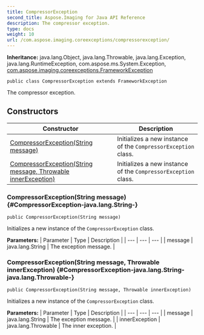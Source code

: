 ```yaml
---
title: CompressorException
second_title: Aspose.Imaging for Java API Reference
description: The compressor exception.
type: docs
weight: 10
url: /com.aspose.imaging.coreexceptions/compressorexception/
---
```

**Inheritance:**
java.lang.Object, java.lang.Throwable, java.lang.Exception, java.lang.RuntimeException, com.aspose.ms.System.Exception, [com.aspose.imaging.coreexceptions.FrameworkException](../../com.aspose.imaging.coreexceptions/frameworkexception)
```
public class CompressorException extends FrameworkException
```

The compressor exception.
## Constructors

| Constructor | Description |
| --- | --- |
| [CompressorException(String message)](#CompressorException-java.lang.String-) | Initializes a new instance of the `CompressorException` class. |
| [CompressorException(String message, Throwable innerException)](#CompressorException-java.lang.String-java.lang.Throwable-) | Initializes a new instance of the `CompressorException` class. |
### CompressorException(String message) {#CompressorException-java.lang.String-}
```
public CompressorException(String message)
```


Initializes a new instance of the `CompressorException` class.

**Parameters:**
| Parameter | Type | Description |
| --- | --- | --- |
| message | java.lang.String | The exception message. |

### CompressorException(String message, Throwable innerException) {#CompressorException-java.lang.String-java.lang.Throwable-}
```
public CompressorException(String message, Throwable innerException)
```


Initializes a new instance of the `CompressorException` class.

**Parameters:**
| Parameter | Type | Description |
| --- | --- | --- |
| message | java.lang.String | The exception message. |
| innerException | java.lang.Throwable | The inner exception. |

